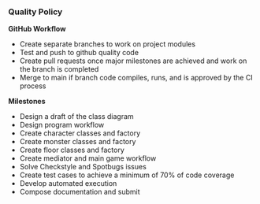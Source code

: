 ### Quality Policy

**GitHub Workflow**

- Create separate branches to work on project modules
- Test and push to github quality code
- Create pull requests once major milestones are achieved and work on the branch is completed
- Merge to main if branch code compiles, runs, and is approved by the CI process

**Milestones**

- Design a draft of the class diagram
- Design program workflow
- Create character classes and factory
- Create monster classes and factory
- Create floor classes and factory
- Create mediator and main game workflow
- Solve Checkstyle and Spotbugs issues
- Create test cases to achieve a minimum of 70% of code coverage
- Develop automated execution
- Compose documentation and submit